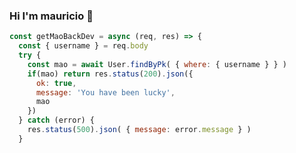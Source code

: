 ### Hi I'm mauricio 👋

```js
const getMaoBackDev = async (req, res) => {
  const { username } = req.body
  try {
    const mao = await User.findByPk( { where: { username } } )
    if(mao) return res.status(200).json({
      ok: true,
      message: 'You have been lucky',
      mao
    })
  } catch (error) {
    res.status(500).json( { message: error.message } )
  }
```

<!--
**MaoBackDev/MaoBackDev** is a ✨ _special_ ✨ repository because its `README.md` (this file) appears on your GitHub profile.

Here are some ideas to get you started:

- 🔭 I’m currently working on ...
- 🌱 I’m currently learning ...
- 👯 I’m looking to collaborate on ...
- 🤔 I’m looking for help with ...
- 💬 Ask me about ...
- 📫 How to reach me: ...
- 😄 Pronouns: ...
- ⚡ Fun fact: ...
-->
